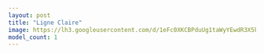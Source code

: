 ```yaml
---
layout: post
title: "Ligne Claire"
image: https://lh3.googleusercontent.com/d/1eFc0XKCBPduUg1taWyYEwdR3X5k3r0fg
model_count: 1
---
```

